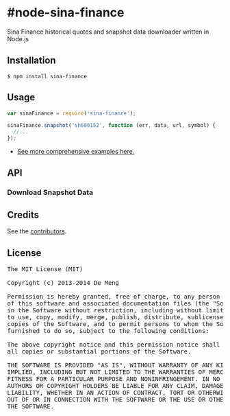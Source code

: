#node-sina-finance
=================

Sina Finance historical quotes and snapshot data downloader written in Node.js

## Installation

    $ npm install sina-finance


## Usage

```js
var sinaFinance = require('sina-finance');

sinaFinance.snapshot('sh600152', function (err, data, url, symbol) {
  //...
});
```

* [See more comprehensive examples here.](https://github.com/simdm/node-sina-finance/tree/master/examples)

## API


### Download Snapshot Data

## Credits

  See the [contributors](https://github.com/simdm/node-sina-finance/graphs/contributors).


## License

<pre>
The MIT License (MIT)

Copyright (c) 2013-2014 De Meng

Permission is hereby granted, free of charge, to any person obtaining a copy
of this software and associated documentation files (the "Software"), to deal
in the Software without restriction, including without limitation the rights
to use, copy, modify, merge, publish, distribute, sublicense, and/or sell
copies of the Software, and to permit persons to whom the Software is
furnished to do so, subject to the following conditions:

The above copyright notice and this permission notice shall be included in
all copies or substantial portions of the Software.

THE SOFTWARE IS PROVIDED "AS IS", WITHOUT WARRANTY OF ANY KIND, EXPRESS OR
IMPLIED, INCLUDING BUT NOT LIMITED TO THE WARRANTIES OF MERCHANTABILITY,
FITNESS FOR A PARTICULAR PURPOSE AND NONINFRINGEMENT. IN NO EVENT SHALL THE
AUTHORS OR COPYRIGHT HOLDERS BE LIABLE FOR ANY CLAIM, DAMAGES OR OTHER
LIABILITY, WHETHER IN AN ACTION OF CONTRACT, TORT OR OTHERWISE, ARISING FROM,
OUT OF OR IN CONNECTION WITH THE SOFTWARE OR THE USE OR OTHER DEALINGS IN
THE SOFTWARE.
</pre>
